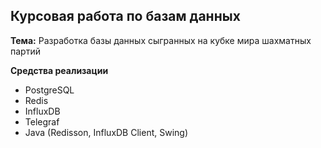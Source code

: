 ## Курсовая работа по базам данных

**Тема:** Разработка базы данных сыгранных на кубке мира шахматных партий

**Средства реализации**
- PostgreSQL
- Redis
- InfluxDB
- Telegraf
- Java (Redisson, InfluxDB Client, Swing)
